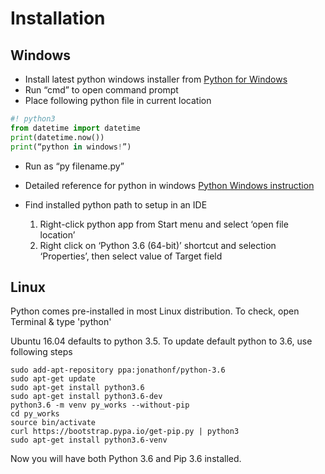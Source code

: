 # Installation

## Windows
* Install latest python windows installer from
[Python for Windows](https://www.python.org/downloads/)
* Run “cmd” to open command prompt
* Place following python file in current location
```python
#! python3
from datetime import datetime
print(datetime.now())
print(“python in windows!”)
```
* Run as “py filename.py”
* Detailed reference for python in windows
[Python Windows instruction](https://docs.python.org/3/using/windows.html)
* Find installed python path to setup in an IDE

    1. Right-click python app from Start menu and select ‘open file location’
    2. Right click on ‘Python 3.6 (64-bit)’ shortcut and selection ‘Properties’, then select value of Target field


## Linux
Python comes pre-installed in most Linux distribution.
To check, open Terminal & type 'python'

Ubuntu 16.04 defaults to python 3.5. To update default python to 3.6, use following steps

```
sudo add-apt-repository ppa:jonathonf/python-3.6
sudo apt-get update
sudo apt-get install python3.6
sudo apt-get install python3.6-dev
python3.6 -m venv py_works --without-pip
cd py_works
source bin/activate
curl https://bootstrap.pypa.io/get-pip.py | python3
sudo apt-get install python3.6-venv
```
Now you will have both Python 3.6 and Pip 3.6 installed.
